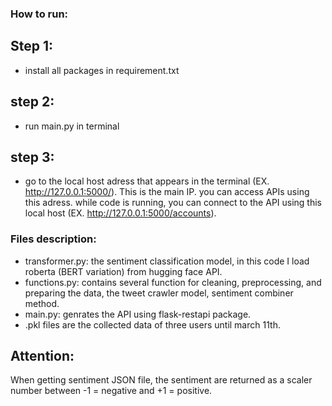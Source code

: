 

### How to run:
## Step 1:
- install all packages in requirement.txt
## step 2:
- run main.py in terminal
## step 3:
- go to the local host adress that appears in the terminal (EX. http://127.0.0.1:5000/). This is the main IP. you can access APIs using this adress. 
while code is running, you can connect to the API using this local host (EX. http://127.0.0.1:5000/accounts).

### Files description:
- transformer.py: the sentiment classification model, in this code I load roberta (BERT variation) from hugging face API.
- functions.py: contains several function for cleaning, preprocessing, and preparing the data, the tweet crawler model, sentiment combiner method. 
- main.py: genrates the API using flask-restapi package.
- .pkl files are the collected data of three users until march 11th.

## Attention:
When getting sentiment JSON file, the sentiment are returned as a scaler number between -1 = negative and +1 = positive. 